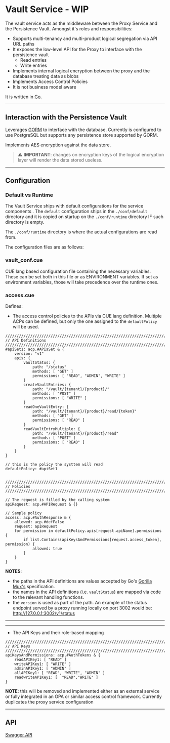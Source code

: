 # Vault Service - WIP

The vault service acts as the middleware between the Proxy Service and the Persistence Vault. Amongst it's roles and responsibilities:
- Supports multi-tenancy and multi-product logical segregation via API URL paths
- It exposes the low-level API for the Proxy to interface with the persistence vault
    - Read entries
    - Write entries
- Implements internal logical encryption between the proxy and the database treating data as blobs
- Implements Access Control Policies
- It is not business model aware

It is written in [Go](https://go.dev/).

---
## Interaction with the Persistence Vault

Leverages [GORM](https://gorm.io/) to interface with the database. Currently is configured to use PostgreSQL but supports any persistence store supported by GORM.

Implements AES encryption against the data store.

>  :warning: **IMPORTANT**: changes on encryption keys of the logical encryption layer will render the data stored useless.

---
## Configuration
### Default vs Runtime
The Vault Service ships with default configurations for the service components
.
The `default` configuration ships in the `./conf/default` directory and it is copied on startup on the `./conf/runtime` directory IF such directory is empty.

The `./conf/runtime` directory is where the actual configurations are read from.

The configuration files are as follows:

### vault_conf.cue
CUE lang based configuration file containing the necessary variables. These can be set both in this file or as ENVIRONMENT variables.
If set as environment variables, those will take precedence over the runtime ones.

### access.cue

Defines:
- The access control policies to the APIs via CUE lang definition. Multiple ACPs can be defined, but only the one assigned to the `defaultPolicy` will be used.
```
///////////////////////////////////////////////////////////////////////
// API Definitions
///////////////////////////////////////////////////////////////////////
#apiSet1: acp.#APIsSet & {
	version: "v1"
	apis: {
		vaultStatus: {
			path: "/status"
			methods: [ "GET" ]
			permissions: [ "READ", "ADMIN", "WRITE" ]
		}
		createVaultEntries: {
			path: "/vault/{tenant}/{product}/"
			methods: [ "POST" ]
			permissions: [ "WRITE" ]
		}
		readOneVaultEntry: {
			path: "/vault/{tenant}/{product}/read/{token}"
			methods: [ "GET" ]
			permissions: [ "READ" ]
		}
		readVaultEntryMultiple: {
			path: "/vault/{tenant}/{product}/read"
			methods: [ "POST" ]
			permissions: [ "READ" ]
		}
	}
}

// this is the policy the systtem will read
defaultPolicy: #apiSet1


///////////////////////////////////////////////////////////////////////
// Policies
///////////////////////////////////////////////////////////////////////

// The request is filled by the calling system
apiRequest: acp.#APIRequest & {}

// Sample policy
access: acp.#AuthResponse & {
	allowed: acp.#defFalse
	request: apiRequest
	for permission in defaultPolicy.apis[request.apiName].permissions {
		if list.Contains(apiKeysAndPermissions[request.access_token], permission) {
			allowed: true
		}
	}
}
```
**NOTES**: 

- the paths in the API definitions are values accepted by Go's [Gorilla Mux's](https://github.com/gorilla/mux) specification.
- the names in the API definitions (i.e. `vaultStatus`) are mapped via code to the relevant handling functions.
- the `version` is used as part of the path. An example of the status endpoint served by a proxy running locally on port 3002 would be:
    http://127.0.0.1:3002/v1/status
    
---
---
- The API Keys and their role-based mapping
```
///////////////////////////////////////////////////////////////////////
// API Keys
///////////////////////////////////////////////////////////////////////
apiKeysAndPermissions: acp.#AuthTokens & {
	readAPIKey1: [ "READ" ]
	writeAPIKey1: [ "WRITE" ]
	adminAPIKey1: [ "ADMIN" ]
	allAPIKey1: [ "READ", "WRITE", "ADMIN" ]
	readwriteAPIKey1: [  "READ","WRITE" ]
}
```
**NOTE**: this will be removed and implemented either as an external service or fully integrated in an OPA or similar access control framework. Currently duplicates the proxy service configuration

---
## API

[Swagger API](https://github.com/boxyhq/terminus/blob/main/swagger/vault/swagger.json)
